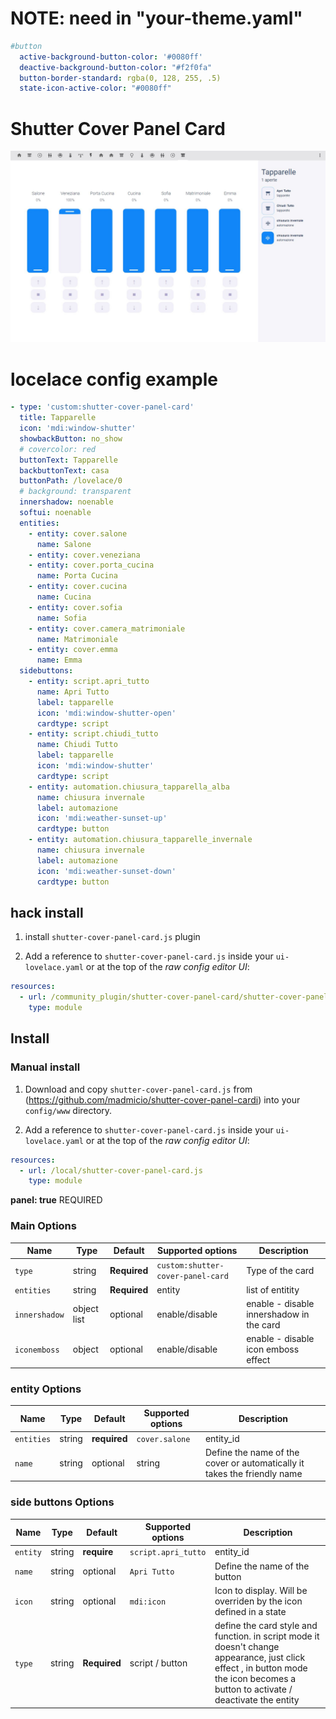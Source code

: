 # NOTE: need in "your-theme.yaml"
```yaml
#button
  active-background-button-color: '#0080ff'
  deactive-background-button-color: "#f2f0fa"
  button-border-standard: rgba(0, 128, 255, .5)
  state-icon-active-color: "#0080ff"
```
# Shutter Cover Panel Card
![all](example.JPG)


# locelace config example

```yaml
- type: 'custom:shutter-cover-panel-card'
  title: Tapparelle
  icon: 'mdi:window-shutter'
  showbackButton: no_show
  # covercolor: red
  buttonText: Tapparelle
  backbuttonText: casa
  buttonPath: /lovelace/0
  # background: transparent
  innershadow: noenable
  softui: noenable
  entities:
    - entity: cover.salone
      name: Salone
    - entity: cover.veneziana
    - entity: cover.porta_cucina
      name: Porta Cucina
    - entity: cover.cucina
      name: Cucina
    - entity: cover.sofia
      name: Sofia
    - entity: cover.camera_matrimoniale
      name: Matrimoniale
    - entity: cover.emma
      name: Emma
  sidebuttons:
    - entity: script.apri_tutto
      name: Apri Tutto
      label: tapparelle
      icon: 'mdi:window-shutter-open'
      cardtype: script
    - entity: script.chiudi_tutto
      name: Chiudi Tutto
      label: tapparelle
      icon: 'mdi:window-shutter'
      cardtype: script
    - entity: automation.chiusura_tapparella_alba
      name: chiusura invernale
      label: automazione
      icon: 'mdi:weather-sunset-up'
      cardtype: button
    - entity: automation.chiusura_tapparelle_invernale
      name: chiusura invernale
      label: automazione
      icon: 'mdi:weather-sunset-down'
      cardtype: button
```
## hack install

1. install `shutter-cover-panel-card.js` plugin

2. Add a reference to `shutter-cover-panel-card.js` inside your `ui-lovelace.yaml` or at the top of the *raw config editor UI*:

  ```yaml
  resources:
    - url: /community_plugin/shutter-cover-panel-card/shutter-cover-panel-card.js
      type: module
```

## Install

### Manual install

1. Download and copy `shutter-cover-panel-card.js` from (https://github.com/madmicio/shutter-cover-panel-cardi) into your `config/www`  directory.

2. Add a reference to `shutter-cover-panel-card.js` inside your `ui-lovelace.yaml` or at the top of the *raw config editor UI*:

  ```yaml
  resources:
    - url: /local/shutter-cover-panel-card.js
      type: module
  ```
**panel: true** REQUIRED
### Main Options
| Name | Type | Default | Supported options | Description |
| -------------- | ----------- | ------------ | ------------------------------------------------ | --------------------------------------------------------------------------------------------------------------------------------------------------------------------------------------------------------------------------------------------------------------------------------------------------------------------------------------------- |
| `type` | string | **Required** | `custom:shutter-cover-panel-card` | Type of the card |
| `entities` | string | **Required** | entity | list of entitity |
| `innershadow` | object list | optional | enable/disable | enable - disable innershadow in the card |
| `iconemboss` | object | optional | enable/disable | enable - disable icon emboss effect |

### entity Options
| Name | Type | Default | Supported options | Description |
| -------------- | ----------- | ------------ | ------------------------------------------------ | --------------------------------------------------------------------------------------------------------------------------------------------------------------------------------------------------------------------------------------------------------------------------------------------------------------------------------------------- |
| `entities` | string | **required** | `cover.salone` | entity_id |
| `name` | string | optional | string | Define the name of the cover or automatically it takes the friendly name |

### side buttons Options
| Name | Type | Default | Supported options | Description |
| -------------- | ----------- | ------------ | ------------------------------------------------ | --------------------------------------------------------------------------------------------------------------------------------------------------------------------------------------------------------------------------------------------------------------------------------------------------------------------------------------------- |
| `entity` | string | **require** | `script.apri_tutto`  | entity_id |
| `name` | string | optional | `Apri Tutto` | Define the name of the button |
| `icon` | string | optional | `mdi:icon` | Icon to display. Will be overriden by the icon defined in a state |
| `type` | string | **Required** | script / button | define the card style and function. in script mode it doesn't change appearance, just click effect , in button mode the icon becomes a button to activate / deactivate the entity ||
